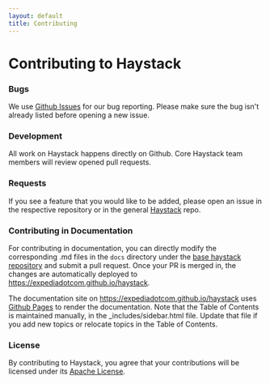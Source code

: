 ```yaml
---
layout: default
title: Contributing
---
```

# Contributing to Haystack

### Bugs

We use [Github Issues](https://github.com/ExpediaDotCom/haystack-ui/issues) for our bug reporting. Please make sure the bug isn't already listed before opening a new issue.

### Development

All work on Haystack happens directly on Github. Core Haystack team members will review opened pull requests.

### Requests

If you see a feature that you would like to be added, please open an issue in the respective repository or in the general [Haystack](https://github.com/ExpediaDotCom/haystack/issues) repo.

### Contributing in Documentation

For contributing in documentation, you can directly modify the corresponding .md files in the `docs` directory under the [base haystack repository](https://github.com/ExpediaDotCom/haystack/) and submit a pull request. Once your PR is merged in, the changes are automatically deployed to  <https://expediadotcom.github.io/haystack>.
 
The documentation site on <https://expediadotcom.github.io/haystack> uses [Github Pages](https://pages.github.com/) to render the documentation. Note that the Table of Contents is maintained manually, in the _includes/sidebar.html file. Update that file if you add new topics or relocate topics in the Table of Contents. 

### License

By contributing to Haystack, you agree that your contributions will be licensed under its [Apache License](https://github.com/ExpediaDotCom/haystack/blob/master/LICENSE).
